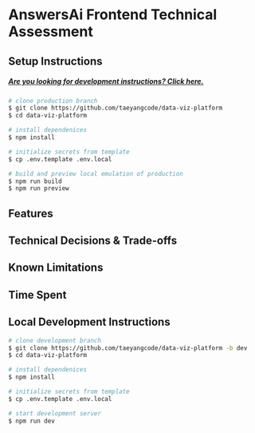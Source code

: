 # AnswersAi Frontend Technical Assessment

## Setup Instructions

##### [_Are you looking for development instructions? Click here._](#local-development-instructions)

```bash
# clone production branch
$ git clone https://github.com/taeyangcode/data-viz-platform
$ cd data-viz-platform

# install dependenices
$ npm install

# initialize secrets from template
$ cp .env.template .env.local

# build and preview local emulation of production
$ npm run build
$ npm run preview
```

## Features

## Technical Decisions & Trade-offs

## Known Limitations

## Time Spent

## Local Development Instructions

```bash
# clone development branch
$ git clone https://github.com/taeyangcode/data-viz-platform -b dev
$ cd data-viz-platform

# install dependenices
$ npm install

# initialize secrets from template
$ cp .env.template .env.local

# start development server
$ npm run dev
```

